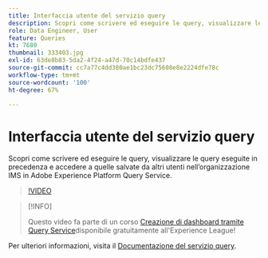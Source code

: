 ```yaml
---
title: Interfaccia utente del servizio query
description: Scopri come scrivere ed eseguire le query, visualizzare le query eseguite in precedenza e accedere a quelle salvate da altri utenti nell’organizzazione IMS in Adobe Experience Platform Query Service.
role: Data Engineer, User
feature: Queries
kt: 7680
thumbnail: 333403.jpg
exl-id: 63de8b83-5da2-4f24-a47d-70c14bdfe437
source-git-commit: cc7a77c4dd380ae1bc23dc75608e8e2224dfe78c
workflow-type: tm+mt
source-wordcount: '100'
ht-degree: 67%

---
```


# Interfaccia utente del servizio query

Scopri come scrivere ed eseguire le query, visualizzare le query eseguite in precedenza e accedere a quelle salvate da altri utenti nell’organizzazione IMS in Adobe Experience Platform Query Service.

>[!VIDEO](https://video.tv.adobe.com/v/333403?quality=12&learn=on)

>[!INFO]
>
> Questo video fa parte di un corso [Creazione di dashboard tramite Query Service](https://experienceleague.adobe.com/?recommended=ExperiencePlatform-D-1-2021.1.qsvc.dash)disponibile gratuitamente all&#39;Experience League!

Per ulteriori informazioni, visita il [Documentazione del servizio query](https://experienceleague.adobe.com/docs/experience-platform/query/home.html?lang=it).
